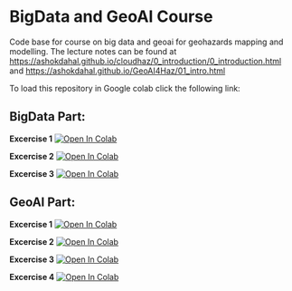 # BigData and GeoAI Course
Code base for course on big data and geoai for geohazards mapping and modelling. The lecture notes can be found at https://ashokdahal.github.io/cloudhaz/0_introduction/0_introduction.html and https://ashokdahal.github.io/GeoAI4Haz/01_intro.html 

To load this repository in Google colab click the following link:
## BigData Part:
**Excercise 1** <a target="_blank" href="https://colab.research.google.com/github/ashokdahal/bigdata-geoai/blob/main/bigdata-excercises/DownloadImage.ipynb">
  <img src="https://colab.research.google.com/assets/colab-badge.svg" alt="Open In Colab"/>
</a>

**Excercise 2** <a target="_blank" href="https://colab.research.google.com/github/ashokdahal/bigdata-geoai/blob/main/bigdata-excercises/LandslideMapping.ipynb">
  <img src="https://colab.research.google.com/assets/colab-badge.svg" alt="Open In Colab"/>
</a>

**Excercise 3** <a target="_blank" href="https://colab.research.google.com/github/ashokdahal/bigdata-geoai/blob/main/bigdata-excercises/ThresholdPlayground.ipynb">
  <img src="https://colab.research.google.com/assets/colab-badge.svg" alt="Open In Colab"/>
</a>

## GeoAI Part:
**Excercise 1** <a target="_blank" href="https://colab.research.google.com/github/ashokdahal/bigdata-geoai/blob/main/geoai-excercises/lec1/Mapping.ipynb">
  <img src="https://colab.research.google.com/assets/colab-badge.svg" alt="Open In Colab"/>
</a>

**Excercise 2** <a target="_blank" href="https://colab.research.google.com/github/ashokdahal/bigdata-geoai/blob/main/geoai-excercises/lec2/ANN.ipynb">
  <img src="https://colab.research.google.com/assets/colab-badge.svg" alt="Open In Colab"/>
</a>

**Excercise 3** <a target="_blank" href="https://colab.research.google.com/github/ashokdahal/bigdata-geoai/blob/main/geoai-excercises/lec3/DataPreparationMapping.ipynb">
  <img src="https://colab.research.google.com/assets/colab-badge.svg" alt="Open In Colab"/>
</a>

**Excercise 4** <a target="_blank" href="https://colab.research.google.com/github/ashokdahal/bigdata-geoai/blob/main/geoai-excercises/lec3/CNN.ipynb">
  <img src="https://colab.research.google.com/assets/colab-badge.svg" alt="Open In Colab"/>
</a>
